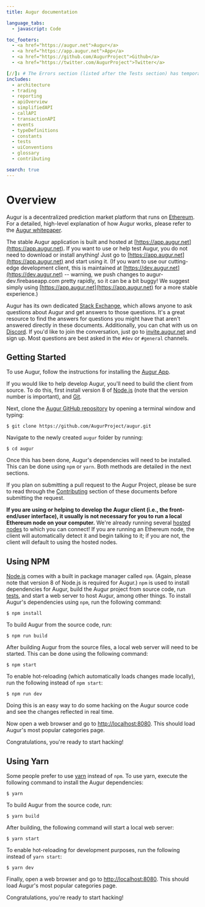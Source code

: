 ```yaml
---
title: Augur documentation

language_tabs:
  - javascript: Code

toc_footers:
  - <a href="https://augur.net">Augur</a>
  - <a href="https://app.augur.net">App</a>
  - <a href="https://github.com/AugurProject">Github</a>
  - <a href="https://twitter.com/AugurProject">Twitter</a>

[//]: # The Errors section (listed after the Tests section) has temporarily been removed from the sidebar menu. Once the errors have been better organized, and the _errors.md page has been updated, it should be reinstated to the menu.
includes:
  - architecture
  - trading
  - reporting
  - apiOverview
  - simplifiedAPI
  - callAPI
  - transactionAPI
  - events
  - typeDefinitions
  - constants
  - tests
  - uiConventions
  - glossary
  - contributing

search: true
---
```

Overview
========
Augur is a decentralized prediction market platform that runs on [Ethereum](https://www.ethereum.org). For a detailed, high-level explanation of how Augur works, please refer to the [Augur whitepaper](http://www.augur.net/whitepaper.pdf).

The stable Augur application is built and hosted at [https://app.augur.net](https://app.augur.net). If you want to use or help test Augur, you do not need to download or install anything! Just go to [https://app.augur.net](https://app.augur.net) and start using it. (If you want to use our cutting-edge development client, this is maintained at [https://dev.augur.net](https://dev.augur.net) -- warning, we push changes to augur-dev.firebaseapp.com pretty rapidly, so it can be a bit buggy! We suggest simply using [https://app.augur.net](https://app.augur.net) for a more stable experience.)

Augur has its own dedicated [Stack Exchange](https://augur.stackexchange.com), which allows anyone to ask questions about Augur and get answers to those questions. It's a great resource to find the answers for questions you might have that aren't answered directly in these documents. Additionally, you can chat with us on [Discord](https://discordapp.com). If you'd like to join the conversation, just go to [invite.augur.net](http://invite.augur.net) and sign up. Most questions are best asked in the `#dev` or `#general` channels.

Getting Started
---------------

To use Augur, follow the instructions for installing the [Augur App](https://github.com/AugurProject/augur-app).

If you would like to help develop Augur, you'll need to build the client from source. To do this, first install version 8 of [Node.js](https://nodejs.org/) (note that the version number is important), and [Git](https://git-scm.com/downloads).

Next, clone the [Augur GitHub repository](https://github.com/AugurProject/augur) by opening a terminal window and typing:

`$ git clone https://github.com/AugurProject/augur.git`

Navigate to the newly created `augur` folder by running:

`$ cd augur`

Once this has been done, Augur's dependencies will need to be installed. This can be done using `npm` or `yarn`. Both methods are detailed in the next sections.

If you plan on submitting a pull request to the Augur Project, please be sure to read through the [Contributing](#contributing) section of these documents before submitting the request.

<aside class="notice"><b>If you are using or helping to develop the Augur client (i.e., the front-end/user interface), it usually is not necessary for you to run a local Ethereum node on your computer.</b> We're already running several <a href="#hosted-node">hosted nodes</a> to which you can connect! If you are running an Ethereum node, the client will automatically detect it and begin talking to it; if you are not, the client will default to using the hosted nodes.</aside>

Using NPM
---------
[Node.js](https://nodejs.org/) comes with a built in package manager called `npm`. (Again, please note that version 8 of Node.js is required for Augur.) `npm` is used to install dependencies for Augur, build the Augur project from source code, run [tests](#tests), and start a web server to host Augur, among other things. To install Augur's dependencies using `npm`, run the following command:

`$ npm install`

To build Augur from the source code, run:

`$ npm run build`

After building Augur from the source files, a local web server will need to be started. This can be done using the following command:

`$ npm start`

To enable hot-reloading (which automatically loads changes made locally), run the following instead of `npm start`:

`$ npm run dev`

Doing this is an easy way to do some hacking on the Augur source code and see the changes reflected in real time.

Now open a web browser and go to [http://localhost:8080](http://localhost:8080). This should load Augur's most popular categories page. 

Congratulations, you're ready to start hacking!

Using Yarn
----------
Some people prefer to use [yarn](https://yarnpkg.com/en/) instead of `npm`. To use yarn, execute the following command to install the Augur dependencies:

`$ yarn`

To build Augur from the source code, run:

`$ yarn build`

After building, the following command will start a local web server:

`$ yarn start`

To enable hot-reloading for development purposes, run the following instead of `yarn start`:

`$ yarn dev`

Finally, open a web browser and go to [http://localhost:8080](http://localhost:8080). This should load Augur's most popular categories page.  

Congratulations, you're ready to start hacking!
